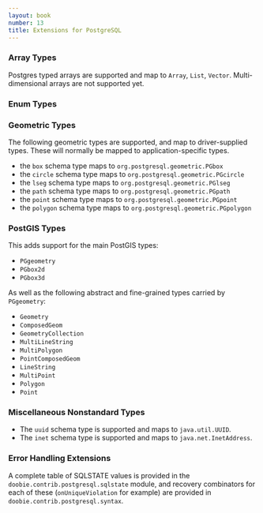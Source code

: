 ```yaml
---
layout: book
number: 13
title: Extensions for PostgreSQL
---
```



### Array Types

Postgres typed arrays are supported and map to `Array`, `List`, `Vector`. Multi-dimensional arrays are not supported yet.

### Enum Types

### Geometric Types

The following geometric types are supported, and map to driver-supplied types. These will normally be mapped to application-specific types.
- the `box` schema type maps to `org.postgresql.geometric.PGbox`
- the `circle` schema type maps to `org.postgresql.geometric.PGcircle`
- the `lseg` schema type maps to `org.postgresql.geometric.PGlseg`
- the `path` schema type maps to `org.postgresql.geometric.PGpath`
- the `point` schema type maps to `org.postgresql.geometric.PGpoint`
- the `polygon` schema type maps to `org.postgresql.geometric.PGpolygon`

### PostGIS Types

This adds support for the main PostGIS types:

- `PGgeometry`
- `PGbox2d`
- `PGbox3d`

As well as the following abstract and fine-grained types carried by `PGgeometry`:

- `Geometry`
- `ComposedGeom`
- `GeometryCollection`
- `MultiLineString`
- `MultiPolygon`
- `PointComposedGeom`
- `LineString`
- `MultiPoint`
- `Polygon`
- `Point`

### Miscellaneous Nonstandard Types

- The `uuid` schema type is supported and maps to `java.util.UUID`.
- The `inet` schema type is supported and maps to `java.net.InetAddress`.

### Error Handling Extensions

A complete table of SQLSTATE values is provided in the `doobie.contrib.postgresql.sqlstate` module, and recovery combinators for each of these (`onUniqueViolation` for example) are provided in `doobie.contrib.postgresql.syntax`. 

